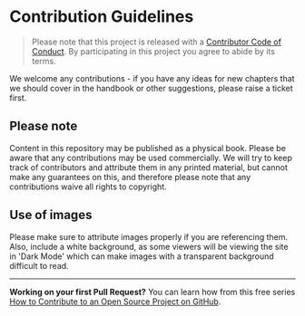 # Contribution Guidelines

> Please note that this project is released with a [Contributor Code of Conduct](CODE_OF_CONDUCT.md). By participating
> in this project you agree to abide by its terms.

We welcome any contributions - if you have any ideas for new chapters that we should cover in the handbook or other
suggestions, please raise a ticket first.

## Please note

Content in this repository may be published as a physical book. Please be aware that any contributions may be used
commercially. We will try to keep track of contributors and attribute them in any printed material, but cannot make any
guarantees on this, and therefore please note that any contributions waive all rights to copyright.

## Use of images

Please make sure to attribute images properly if you are referencing them. Also, include a white background, as some
viewers will be viewing the site in 'Dark Mode' which can make images with a transparent background difficult to read.

---

**Working on your first Pull Request?** You can learn how from this free series
[How to Contribute to an Open Source Project on GitHub](https://egghead.io/series/how-to-contribute-to-an-open-source-project-on-github).

